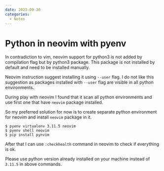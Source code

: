 ```yaml
---
date: 2023-09-30
categories:
  - Notes
---
```


# Python in neovim with pyenv

In contradiction to vim, neovim support for python3 is not added by compilation flag but by python3 package. This package is not installed by default and need to be installed manually.

Neovim instruction suggest installing it using `--user` flag. 
I do not like this suggestion as packages installed with `--user` flag are visible in all python environments.

During play with neovim I found that it scan all python environments and use first one that have `neovim` package installed.

So my preferred solution for now is to create separate python environment for neovim and install `neovim` package in it.

```shell
$ pyenv virtualenv 3.11.5 neovim
$ pyenv shell neovim
$ pip install pynvim
```

After that I can use `:checkhealth` command in neovim to check if everything is ok.

Please use python version already installed on your machine instead of `3.11.5` in above commands.